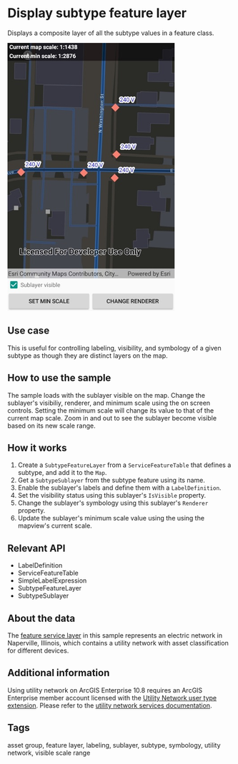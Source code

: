 # Display subtype feature layer

Displays a composite layer of all the subtype values in a feature class.

![Image of display subtype feature layer](DisplaySubtypeFeatureLayer.jpg)

## Use case

This is useful for controlling labeling, visibility, and symbology of a given subtype as though they are distinct layers on the map.

## How to use the sample

The sample loads with the sublayer visible on the map. Change the sublayer's visibiliy, renderer, and minimum scale using the on screen controls. Setting the minimum scale will change its value to that of the current map scale. Zoom in and out to see the sublayer become visible based on its new scale range.

## How it works

1. Create a `SubtypeFeatureLayer` from a `ServiceFeatureTable` that defines a subtype, and add it to the `Map`.
2. Get a `SubtypeSublayer` from the subtype feature using its name.
3. Enable the sublayer's labels and define them with a `LabelDefinition`.
4. Set the visibility status using this sublayer's `IsVisible` property.
5. Change the sublayer's symbology using this sublayer's `Renderer` property.
6. Update the sublayer's minimum scale value using the using the mapview's current scale.

## Relevant API

* LabelDefinition
* ServiceFeatureTable
* SimpleLabelExpression
* SubtypeFeatureLayer
* SubtypeSublayer

## About the data

The [feature service layer](https://sampleserver7.arcgisonline.com/server/rest/services/UtilityNetwork/NapervilleElectric/FeatureServer/0) in this sample represents an electric network in Naperville, Illinois, which contains a utility network with asset classification for different devices.

## Additional information

Using utility network on ArcGIS Enterprise 10.8 requires an ArcGIS Enterprise member account licensed with the [Utility Network user type extension](https://enterprise.arcgis.com/en/portal/latest/administer/windows/license-user-type-extensions.htm#ESRI_SECTION1_41D78AD9691B42E0A8C227C113C0C0BF). Please refer to the [utility network services documentation](https://enterprise.arcgis.com/en/server/latest/publish-services/windows/utility-network-services.htm).

## Tags

asset group, feature layer, labeling, sublayer, subtype, symbology, utility network, visible scale range
